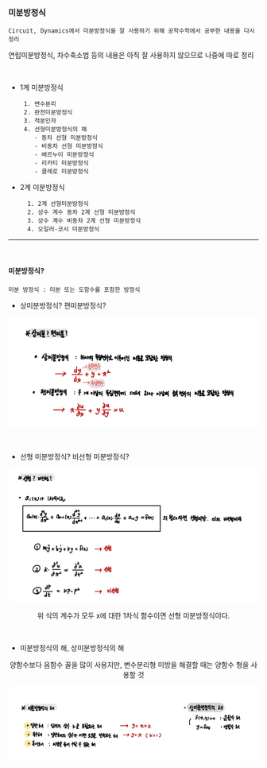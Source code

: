 ### 미분방정식

`Circuit, Dynamics에서 미분방정식을 잘 사용하기 위해 공학수학에서 공부한 내용을 다시 정리`

연립미분방정식, 차수축소법 등의 내용은 아직 잘 사용하지 않으므로 나중에 따로 정리

<br>

- 1계 미분방정식

       1. 변수분리
       2. 완전미분방정식
       3. 적분인자
       4. 선형미분방정식의 해
          - 동차 선형 미분방정식
          - 비동차 선형 미분방정식
          - 베르누이 미분방정식
          - 리카티 미분방정식
          - 클레로 미분방정식

- 2계 미분방정식

        1. 2계 선형미분방정식
        2. 상수 계수 동차 2계 선형 미분방정식
        3. 상수 계수 비동차 2계 선형 미분방정식
        4. 오일러-코시 미분방정식

---

<br>

#### 미분방정식?

    미분 방정식 : 미분 또는 도함수를 포함한 방정식

- 상미분방정식? 편미분방정식?

<div align="center">

![img.png](img/img00.png)

</div>

<br>

- 선형 미분방정식? 비선형 미분방정식?

<div align="center">

![img_1.png](img/img01.png)

위 식의 계수가 모두 x에 대한 1차식 함수이면 선형 미분방정식이다.

</div>

<br>

- 미분방정식의 해, 상미분방정식의 해 

<div align="center">

양함수보다 음함수 꼴을 많이 사용지만, 변수분리형 미방을 해결할 때는 양함수 형을 사용할 것

![img_2.png](img/img02.png)

</div>
